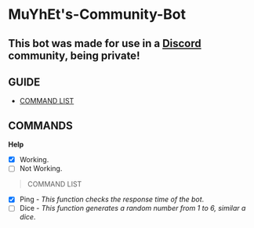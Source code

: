 # MuYhEt's-Community-Bot
## This bot was made for use in a [Discord](https://discord.gg/Tn9dbKT) community, being private!

## GUIDE
- [COMMAND LIST](https://github.com/MuYhEt/MuYhEt-s-Community-Bot#command-list)

## COMMANDS
**Help**
- [x] Working.
- [ ] Not Working.

> COMMAND LIST





- [x] Ping - _This function checks the response time of the bot_.
- [ ] Dice - _This function generates a random number from 1 to 6, similar a dice_.
